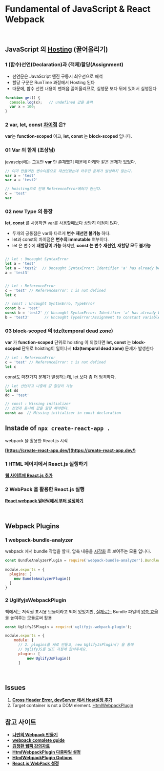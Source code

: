 # Fundamental of JavaScript & React Webpack

<br/>

## **JavaScript 의 [Hosting](https://asfirstalways.tistory.com/197) (끌어올리기)**

### 1 (함수)선언(Declaration)과 (객체)할당(Assignment)
- 선언문은 JavaScript 엔진 구동시 최우선으로 해석
- 할당 구문은 RunTime 과정에서 Hosting 된다
- 때문에, 함수 선언 내용이 맨처음 끌어올리므로, 실행문 보다 뒤에 있어서 실행된다

```javascript
function get() {
  console.log(x);   // undefined 값을 출력
  var x = 100;     
}
```

### 2 var, let, const [차이점](https://gist.github.com/LeoHeo/7c2a2a6dbcf80becaaa1e61e90091e5d) 은?

**var**는 **function-scoped** 이고, **let, const** 는 **block-scoped** 입니다.

### 01 Var 의 한계 (조상님)

javascipt에는 그동안 **var** 만 존재했기 때문에 아래와 같은 문제가 있었다.

```javascript
// 이미 만들어진 변수이름으로 재선언했는데 아무런 문제가 발생하지 않는다.
var a = 'test'
var a = 'test2'

// hoisting으로 인해 ReferenceError에러가 안난다.
c = 'test'
var 
```

### 02 new Type 의 등장 

**let, const** 를 사용하면 var를 사용할때보다 상당히 이점이 많다.
- 두개의 공통점은 var와 다르게 **변수 재선언 불가능** 하다.
- let과 const의 차이점은 **변수의 immutable** 여부이다.
- let 은 변수에 **재할당이 가능** 하지만, **const 는 변수 재선언, 재할당 모두 불가능**

```javascript

// let : Uncaught SyntaxError
let a = 'test'
let a = 'test2'  // Uncaught SyntaxError: Identifier 'a' has already been declared
a = 'test3'


// let : ReferenceError
c = 'test' // ReferenceError: c is not defined
let c

// const : Uncaught SyntaxErro, TypeError
const b = 'test'
const b = 'test2' // Uncaught SyntaxError: Identifier 'a' has already been declared
b = 'test3'       // Uncaught TypeError:Assignment to constant variable.
```

### 03 block-scoped 의 tdz(temporal dead zone)

**var** 가 **function-scoped** 단위로 hoisting 이 되었다면 **let, const** 는 **block-scoped** 단위로 hoisting이 일어나서 **tdz(temporal dead zone)** 문제가 발생한다

```javascript
// let : ReferenceError
c = 'test' // ReferenceError: c is not defined
let c
```

const도 마찬가지 문제가 발생하는데, let 보다 좀 더 엄격하다.

```javascript
// let 선언하고 나중에 값 할당이 가능
let dd
dd = 'test'

// const : Missing initializer
// 선언과 동시에 값을 할당 해야한다.
const aa  // Missing initializer in const declaration
```

## **Instade of `npx create-react-app .`**

webpack 을 활용한 React.js 시작

**[https://create-react-app.dev/](https://create-react-app.dev/)**

### 1 HTML 페이지에서 React.js 실행하기

**[웹 사이트에 React.js 추가](https://ko.reactjs.org/docs/add-react-to-a-website.html)**

### 2 WebPack 을 활용한 React.js 실행

**[React webpack 밑바닥에서 부터 설정하기](https://velog.io/@pop8682/%EB%B2%88%EC%97%AD-React-webpack-%EC%84%A4%EC%A0%95-%EC%B2%98%EC%9D%8C%EB%B6%80%ED%84%B0-%ED%95%B4%EB%B3%B4%EA%B8%B0)**

<br/>

## **Webpack Plugins**

### 1 webpack-bundle-analyzer

webpack 에서 bundle 작업을 할때, 압축 내용을 [시각화](https://www.npmjs.com/package/webpack-bundle-analyzer) 로 보여주는 모듈 입니다.

```javascript
const BundleAnalyzerPlugin = require('webpack-bundle-analyzer').BundleAnalyzerPlugin;
 
module.exports = {
  plugins: [
    new BundleAnalyzerPlugin()
  ]
}
```

### 2 UglifyjsWebpackPlugin

책에서는 저작권 표시용 모듈이라고 되어 있었지만, [실제로는](https://beomi.github.io/2017/11/29/JS-TreeShaking-with-Webpack/) Bundle 파일의 [압축 효율](https://webpack.js.org/plugins/uglifyjs-webpack-plugin/) 을 높여주는 모듈로써 활용

```javascript
const UglifyJSPlugin = require('uglifyjs-webpack-plugin');

module.exports = {
    module: {
      // 2. plugins를 새로 만들고, new UglifyJsPlugin() 을 통해
      // UglifyJS를 빌드 과정에 합쳐주세요.
      plugins: [
          new UglifyJsPlugin()
      ]
```

<br/>

## **Issues**

1. **[Cross Header Error, devServer 에서 Host설정 추가](https://velog.io/@adam2/webpack-dev-server-%EC%82%AC%EC%9A%A9%ED%95%98%EA%B8%B0%EC%82%BD%EC%A7%88%ED%9B%84%EA%B8%B0)**
2. Target container is not a DOM element. [HtmlWebpackPlugin](https://webpack.js.org/plugins/html-webpack-plugin/)

## 참고 사이트

- **[나만의 Webpack 만들기](https://kdydesign.github.io/2017/11/04/webpack-tutorial/)**
- **[webpack complete guide](https://medium.com/better-programming/webpack-4-the-complete-guide-af1b1e2e3f7a)**
- **[김정환 웹팩 강의자료](http://jeonghwan-kim.github.io/series/2019/12/10/frontend-dev-env-webpack-basic.html#63-htmlwebpackplugin)**
- **[HtmlWebpackPlugin 다중파일 설정](https://choiyb2.tistory.com/96)**
- **[HtmlWebpackPlugin Options](https://github.com/jantimon/html-webpack-plugin#options)**
- **[React.js WebPack 설정](https://pro-self-studier.tistory.com/128)**
